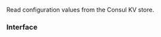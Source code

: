 <!-- This file was generated via `make gen/integrations-hcl` -->
Read configuration values from the Consul KV store.

### Interface

<!-- The empty interface section needs to be updated -->
